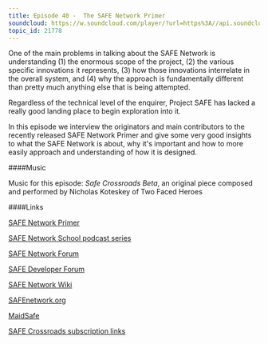 ```yaml
---
title: Episode 40 -  The SAFE Network Primer
soundcloud: https://w.soundcloud.com/player/?url=https%3A//api.soundcloud.com/tracks/403150899
topic_id: 21778
---
```


One of the main problems in talking about the SAFE Network is understanding (1) the enormous scope of the project, (2) the various specific innovations it represents, (3) how those innovations interrelate in the overall system, and (4) why the approach is fundamentally different than pretty much anything else that is being attempted. 

Regardless of the technical level of the enquirer, Project SAFE has lacked a really good landing place to begin exploration into it. 

In this episode we interview the originators and main contributors to the recently released SAFE Network Primer and give some very good insights to what the SAFE Network is about, why it's important and how to more easily approach and understanding of how it is designed. 

####Music

Music for this episode: *Safe Crossroads Beta*, an original piece composed and performed by Nicholas Koteskey of Two Faced Heroes

####Links

[SAFE Network Primer](http://safenetworkprimer.com/)

[SAFE Network School podcast series](https://safecrossroads.net/safe-network-school/)

[SAFE Network Forum](https://safenetforum.org/)

[SAFE Developer Forum](https://forum.safedev.org/)

[SAFE Network Wiki](https://safenetwork.wiki/en/Main_Page) 

[SAFEnetwork.org](https://safenetwork.org)

[MaidSafe](http://maidsafe.net)

[SAFE Crossroads subscription links](https://safecrossroads.net/subscribe/)
